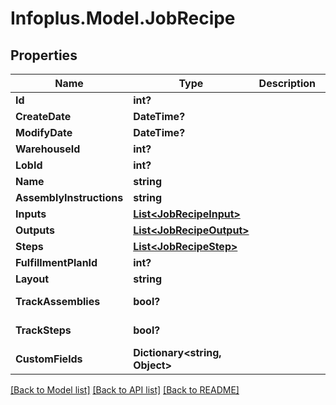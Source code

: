 # Infoplus.Model.JobRecipe
## Properties

Name | Type | Description | Notes
------------ | ------------- | ------------- | -------------
**Id** | **int?** |  | [optional] 
**CreateDate** | **DateTime?** |  | [optional] 
**ModifyDate** | **DateTime?** |  | [optional] 
**WarehouseId** | **int?** |  | [optional] 
**LobId** | **int?** |  | 
**Name** | **string** |  | 
**AssemblyInstructions** | **string** |  | [optional] 
**Inputs** | [**List&lt;JobRecipeInput&gt;**](JobRecipeInput.md) |  | [optional] 
**Outputs** | [**List&lt;JobRecipeOutput&gt;**](JobRecipeOutput.md) |  | [optional] 
**Steps** | [**List&lt;JobRecipeStep&gt;**](JobRecipeStep.md) |  | [optional] 
**FulfillmentPlanId** | **int?** |  | 
**Layout** | **string** |  | 
**TrackAssemblies** | **bool?** |  | [default to false]
**TrackSteps** | **bool?** |  | [default to false]
**CustomFields** | **Dictionary&lt;string, Object&gt;** |  | [optional] 

[[Back to Model list]](../README.md#documentation-for-models) [[Back to API list]](../README.md#documentation-for-api-endpoints) [[Back to README]](../README.md)

